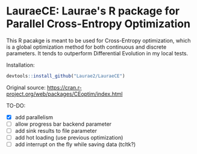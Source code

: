 # LauraeCE: Laurae's R package for Parallel Cross-Entropy Optimization

This R pacakge is meant to be used for Cross-Entropy optimization, which is a global optimization method for both continuous and discrete parameters. It tends to outperform Differential Evolution in my local tests.

Installation:

```r
devtools::install_github("Laurae2/LauraeCE")
```

Original source: https://cran.r-project.org/web/packages/CEoptim/index.html

TO-DO:
- [x] add parallelism
- [ ] allow progress bar backend parameter
- [ ] add sink results to file parameter
- [ ] add hot loading (use previous optimization)
- [ ] add interrupt on the fly while saving data (tcltk?)
